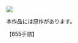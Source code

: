 <img src="http://sfenreader.appspot.com/sfen?sfen=8k%2Fn1lppl2p%2Fs1%2Bp4ss%2FN1p2%2BpPpN%2Fsp5PB%2FP1P1N%2Blp%2Bp1%2F1%2BB3pgG1%2FpL7%2F3%2BP5%20b%202R2gp%201&title=%E3%82%A8%E3%83%87%E3%83%B3%E3%81%AE%E8%8A%B1">

本作品には原作があります。

【655手詰】  
